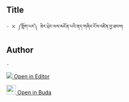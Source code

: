 ## Title
	- ྾ ༼གློག་པར༽ ཟེར་ཕྲེང་ལས་མངོན་པའི་ནད་གཞིར་ངོས་འཛིན་བྱ་ཐབས། 

## Author
	- 



[<img src="https://img.icons8.com/color/25/000000/edit-property.png"> Open in Editor](http://editor.openpecha.org/P000728)

[<img width="25" src="https://library.bdrc.io/icons/BUDA-small.svg"> Open in Buda](https://library.bdrc.io/show/bdr:IE0OPP000728)
